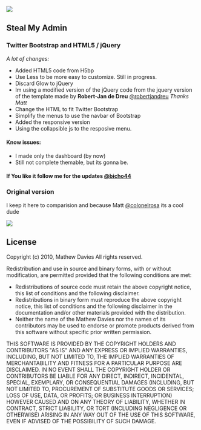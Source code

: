 ![](http://img513.imageshack.us/img513/127/screenshot20120206at115.png)

Steal My Admin 
---------
### Twitter Bootstrap and HTML5 / jQuery

*A lot of changes:*

 - Added HTML5 code from H5bp
 - Use Less to be more easy to customize. Still in progress.
 - Discard Glow to jQuery
 - Im using a modified version of the jQuery code from the jquery version of the template made by **Robert-Jan de Dreu** [@robertjandreu](http://twitter.com/robertjandreu) *Thanks Matt*
 - Change the HTML to fit Twitter Bootstrap
 - Simplify the menus to use the navbar of Bootstrap
 - Added the responsive version
 - Using the collapsible js to the resposive menu.

#### Know issues:

 - I made only the dashboard (by now)
 - Still not complete themable, but its gonna be.

#### If You like it follow me for the updates [@bicho44](http://twitter.com/bicho44)

### Original version
I keep it here to comparision and because Matt [@colonelrosa](http://twitter.com/colonelrosa) its a cool dude  

![](http://img7.imageshack.us/img7/5646/phpmtrmkgam.jpg)

License
-------

Copyright (c) 2010, Mathew Davies
All rights reserved.

Redistribution and use in source and binary forms, with or without modification, are permitted provided that the following conditions are met:

- Redistributions of source code must retain the above copyright notice, this list of conditions and the following disclaimer.
- Redistributions in binary form must reproduce the above copyright notice, this list of conditions and the following disclaimer in the documentation and/or other materials provided with the distribution.
- Neither the name of the Mathew Davies nor the names of its contributors may be used to endorse or promote products derived from this software without specific prior written permission.

THIS SOFTWARE IS PROVIDED BY THE COPYRIGHT HOLDERS AND CONTRIBUTORS "AS IS" AND ANY EXPRESS OR IMPLIED WARRANTIES, INCLUDING, BUT NOT LIMITED TO, THE IMPLIED WARRANTIES OF MERCHANTABILITY AND FITNESS FOR A PARTICULAR PURPOSE ARE DISCLAIMED. IN NO EVENT SHALL THE COPYRIGHT HOLDER OR CONTRIBUTORS BE LIABLE FOR ANY DIRECT, INDIRECT, INCIDENTAL, SPECIAL, EXEMPLARY, OR CONSEQUENTIAL DAMAGES (INCLUDING, BUT NOT LIMITED TO, PROCUREMENT OF SUBSTITUTE GOODS OR SERVICES; LOSS OF USE, DATA, OR PROFITS; OR BUSINESS INTERRUPTION) HOWEVER CAUSED AND ON ANY THEORY OF LIABILITY, WHETHER IN CONTRACT, STRICT LIABILITY, OR TORT (INCLUDING NEGLIGENCE OR OTHERWISE) ARISING IN ANY WAY OUT OF THE USE OF THIS SOFTWARE, EVEN IF ADVISED OF THE POSSIBILITY OF SUCH DAMAGE.
